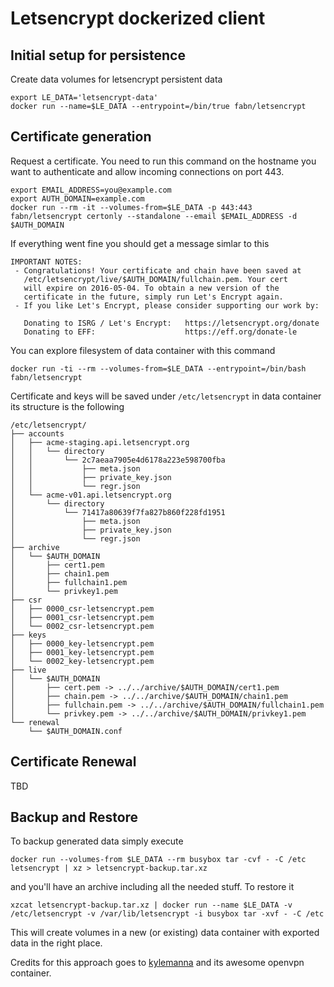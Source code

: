# Letsencrypt dockerized client

## Initial setup for persistence

Create data volumes for letsencrypt persistent data

```
export LE_DATA='letsencrypt-data'
docker run --name=$LE_DATA --entrypoint=/bin/true fabn/letsencrypt
```

## Certificate generation

Request a certificate. You need to run this command on the hostname you want to authenticate and allow incoming connections on port 443.

```
export EMAIL_ADDRESS=you@example.com
export AUTH_DOMAIN=example.com
docker run --rm -it --volumes-from=$LE_DATA -p 443:443 fabn/letsencrypt certonly --standalone --email $EMAIL_ADDRESS -d $AUTH_DOMAIN
```

If everything went fine you should get a message simlar to this

```
IMPORTANT NOTES:
 - Congratulations! Your certificate and chain have been saved at
   /etc/letsencrypt/live/$AUTH_DOMAIN/fullchain.pem. Your cert
   will expire on 2016-05-04. To obtain a new version of the
   certificate in the future, simply run Let's Encrypt again.
 - If you like Let's Encrypt, please consider supporting our work by:

   Donating to ISRG / Let's Encrypt:   https://letsencrypt.org/donate
   Donating to EFF:                    https://eff.org/donate-le
```

You can explore filesystem of data container with this command

```
docker run -ti --rm --volumes-from=$LE_DATA --entrypoint=/bin/bash fabn/letsencrypt
```

Certificate and keys will be saved under `/etc/letsencrypt` in data container its structure is the following

```
/etc/letsencrypt/
├── accounts
│   ├── acme-staging.api.letsencrypt.org
│   │   └── directory
│   │       └── 2c7aeaa7905e4d6178a223e598700fba
│   │           ├── meta.json
│   │           ├── private_key.json
│   │           └── regr.json
│   └── acme-v01.api.letsencrypt.org
│       └── directory
│           └── 71417a80639f7fa827b860f228fd1951
│               ├── meta.json
│               ├── private_key.json
│               └── regr.json
├── archive
│   └── $AUTH_DOMAIN
│       ├── cert1.pem
│       ├── chain1.pem
│       ├── fullchain1.pem
│       └── privkey1.pem
├── csr
│   ├── 0000_csr-letsencrypt.pem
│   ├── 0001_csr-letsencrypt.pem
│   └── 0002_csr-letsencrypt.pem
├── keys
│   ├── 0000_key-letsencrypt.pem
│   ├── 0001_key-letsencrypt.pem
│   └── 0002_key-letsencrypt.pem
├── live
│   └── $AUTH_DOMAIN
│       ├── cert.pem -> ../../archive/$AUTH_DOMAIN/cert1.pem
│       ├── chain.pem -> ../../archive/$AUTH_DOMAIN/chain1.pem
│       ├── fullchain.pem -> ../../archive/$AUTH_DOMAIN/fullchain1.pem
│       └── privkey.pem -> ../../archive/$AUTH_DOMAIN/privkey1.pem
└── renewal
    └── $AUTH_DOMAIN.conf
```

## Certificate Renewal

TBD

## Backup and Restore

To backup generated data simply execute

```
docker run --volumes-from $LE_DATA --rm busybox tar -cvf - -C /etc letsencrypt | xz > letsencrypt-backup.tar.xz
```

and you'll have an archive including all the needed stuff. To restore it

```
xzcat letsencrypt-backup.tar.xz | docker run --name $LE_DATA -v /etc/letsencrypt -v /var/lib/letsencrypt -i busybox tar -xvf - -C /etc
```

This will create volumes in a new (or existing) data container with exported data in the right place.

Credits for this approach goes to [kylemanna](https://github.com/kylemanna/docker-openvpn/blob/master/docs/backup.md) and its awesome openvpn container.


